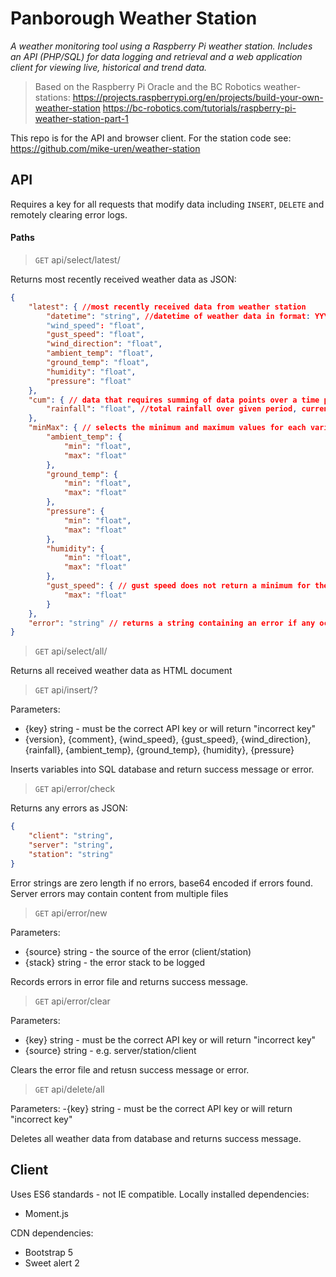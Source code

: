 # Panborough Weather Station

*A weather monitoring tool using a Raspberry Pi weather station. Includes an API (PHP/SQL) for data logging and retrieval and a web application client for viewing live, historical and trend data.*
> Based on the Raspberry Pi Oracle and the BC Robotics weather-stations:
> https://projects.raspberrypi.org/en/projects/build-your-own-weather-station
> https://bc-robotics.com/tutorials/raspberry-pi-weather-station-part-1

This repo is for the API and browser client. For the station code see: https://github.com/mike-uren/weather-station

## API

Requires a key for all requests that modify data including `INSERT`, `DELETE` and remotely clearing error logs.
 
#### Paths

> `GET` api/select/latest/

Returns most recently received weather data as JSON:

```json
{ 
    "latest": { //most recently received data from weather station
        "datetime": "string", //datetime of weather data in format: YYYY-MM-DD HH:MM:SS
        "wind_speed": "float",
        "gust_speed": "float",
        "wind_direction": "float",
        "ambient_temp": "float",
        "ground_temp": "float", 
        "humidity": "float",
        "pressure": "float"
    },
    "cum": { // data that requires summing of data points over a time period
        "rainfall": "float", //total rainfall over given period, currently set to 60 mins, to evenout granular nature of this data
    },
    "minMax": { // selects the minimum and maximum values for each variable since midnight
        "ambient_temp": {
            "min": "float",
            "max": "float"
        },
        "ground_temp": {
            "min": "float",
            "max": "float"
        },
        "pressure": {
            "min": "float",
            "max": "float"
        },
        "humidity": {
            "min": "float",
            "max": "float"
        },
        "gust_speed": { // gust speed does not return a minimum for the day
            "max": "float"
        }
    },
    "error": "string" // returns a string containing an error if any occur during scripts generating the variables above
}
```
> `GET` api/select/all/

Returns all received weather data as HTML document

> `GET` api/insert/?

Parameters:
- {key} string - must be the correct API key or will return "incorrect key"
- {version}, {comment}, {wind_speed}, {gust_speed}, {wind_direction}, {rainfall}, {ambient_temp}, {ground_temp}, {humidity}, {pressure}

Inserts variables into SQL database and return success message or error.

> `GET` api/error/check

Returns any errors as JSON:

```JSON
{ 
    "client": "string",
    "server": "string",
    "station": "string"
}
```
Error strings are zero length if no errors, base64 encoded if errors found. Server errors may contain content from multiple files

> `GET` api/error/new

Parameters:
- {source} string - the source of the error (client/station)
- {stack} string - the error stack to be logged

Records errors in error file and returns success message.

> `GET` api/error/clear

Parameters:
- {key} string - must be the correct API key or will return "incorrect key"
- {source} string - e.g. server/station/client

Clears the error file and retusn success message or error.

> `GET` api/delete/all

Parameters:
-{key} string - must be the correct API key or will return "incorrect key"

Deletes all weather data from database and returns success message.

## Client
Uses ES6 standards - not IE compatible.
Locally installed dependencies:
- Moment.js

CDN dependencies:
- Bootstrap 5
- Sweet alert 2

